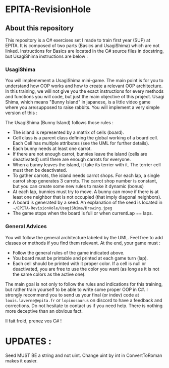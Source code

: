 # EPITA-RevisionHole

## About this repository

This repository is a C# exercises set I made to train first year (SUP) at EPITA. It is composed of two parts (Basics and UsagiShima) which are not linked. Instructions for Basics are located in the C# source files in docstring, but UsagiShima instructions are below : 


### UsagiShima

You will implemement a UsagiShima mini-game. The main point is for you to understand how OOP works and how to create a relevant OOP architecture. In this training, we will not give you the exact instructions for every methods and functions you will code, but just the main objective of this project.
Usagi Shima, which means "Bunny Island" in japanese, is a little video game where you are:supposed to raise rabbits. You will implement a very simple version of this : 

The UsagiShima (Bunny Island) follows those rules : 
- The island is represented by a matrix of cells (board).
- Cell class is a parent class defining the global working of a board cell. Each Cell has multiple attributes (see the UML for further details).
- Each bunny needs at least one carrot.
- If there are not enough carrot, bunnies leave the island (cells are deactivated) until there are enough carrots for everyone.
- When a bunny leaves the island, it take its terrier with it. The terrier cell must then be deactivated.
- To gather carrots, the island needs carrot shops. For each lap, a single carrot shop generates 3 carrots. The carrot shop number is constant, but you can create some new rules to make it dynamic (bonus)
- At each lap, bunnies must try to move. A bunny can move if there is at least one neighbor that is not occupied (that imply diagonal neighbors).
- A board is generated by a seed. An explanation of the seed is located in `~/EPITA-RevisionHole/UsagiShima/Drawing.jpeg`
- The game stops when the board is full or when currentLap == laps.

### General Advices

You will follow the general architecture labeled by the UML. Feel free to add classes or methods if you find them relevant. At the end, your game must : 
- Follow the general rules of the game indicated above.
- You board must be printable and printed at each game turn (lap).
- Each cell should be printed with it proper color. If a cell is null or deactivated, you are free to use the color you want (as long as it is not the same colors as the active one).

The main goal is not only to follow the rules and indications for this training, but rather train yourself to be able to write some proper OOP in C#.
I strongly recommend you to send us your final (or indev) code at `louis.laverne@epita.fr` or `lopinosaurus` on discord to have a feedback and corrections.
Do not hesitate to contact us if you need help. There is nothing more deceptive than an obvious fact.

Il fait froid, prenez vos C# !



# UPDATES : 
Seed MUST BE a string and not uint.
Change uint by int in ConvertToRoman makes it easier.
